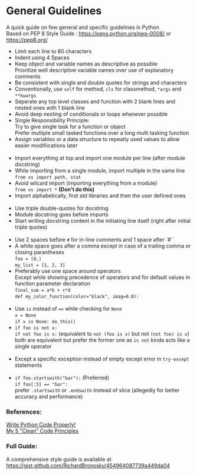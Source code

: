# General Guidelines
A quick guide on few general and specific guidelines in Python   
Based on PEP 8 Style Guide : https://peps.python.org/pep-0008/ or https://pep8.org/

* Limit each line to 80 characters
* Indent using 4 Spaces
* Keep object and variable names as descriptive as possible   
  Prioritize well descriptive variable names over use of explanatory comments
* Be consistent with single and double quotes for strings and characters
* Conventionally, use `self` for method, `cls` for classmethod, `*args` and `**kwargs`
* Seperate any top level classes and function with 2 blank lines and nested ones with 1 blank line
* Avoid deep nesting of conditionals or loops whenever possible
* Single Responsibility Principle:   
  Try to give single task for a function or object   
  Prefer multiple small tasked functions over a long multi tasking function
* Assign variables or a data structure to repeatly used values to allow easier modifiications later   
  <br>
* Import everything at top and import one module per line (after module docstring)
* While importing from a single module, import multiple in the same line  
  `from os import path, stat`
* Avoid wilcard import (importing everything from a module)  
  `from os import *` **(Don't do this)**
* Import alphabetically, first std libraries and then the user defined ones  
  <br>
* Use triple double-quotes for docstring
* Module docstring goes before imports
* Start writing docstring content in the initiating line itself (right after initial triple quotes)  
  <br>
* Use 2 spaces before `#` for in-line comments and 1 space after `#``
* A white space goes after a comma except in case of a trailing comma or closing parantheses   
  `foo = (0,)`  
  `my_list = [1, 2, 3]`
* Preferably use one space around operators  
  Except while showing precedence of operators and for default values in function parameter declaration  
  `final_sum = a*b + c*d`  
  `def my_color_function(color="black", imag=0.0):`   
  <br>
* Use `is` instead of `==` while checking for `None`  
  `x = None`  
  `if x is None: do_this()`
* `if foo is not x:`  
  `if not foo is x:` (equivalent to `not (foo is x)` but not `(not foo) is x`)  
  both are equivalent but prefer the former one as `is not` kinda acts like a single operator  
  <br>
* Except a specific exception instead of empty except error in `try-except` statements  
  <br>
* `if foo.startswith("bar"):`  (Preferred)  
  `if foo[:3] == "bar":`  
  prefer `.startswith` or `.endswith` instead of slice (allegedly for better accuracy and performance)  

### References:
[Write Python Code Properly!](https://www.youtube.com/watch?v=uet8ZQpyJV8)   
[My 5 "Clean" Code Principles](https://www.youtube.com/watch?v=kfyo-N-xAwE)   

### Full Guide:
A comprehensive style guide is available at https://gist.github.com/RichardBronosky/454964087739a449da04
